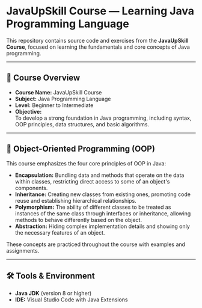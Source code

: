 # JavaUpSkill Course — Learning Java Programming Language

This repository contains source code and exercises from the **JavaUpSkill Course**, focused on learning the fundamentals and core concepts of Java programming.

---

## 📘 Course Overview

- **Course Name:** JavaUpSkill Course  
- **Subject:** Java Programming Language  
- **Level:** Beginner to Intermediate  
- **Objective:**  
  To develop a strong foundation in Java programming, including syntax, OOP principles, data structures, and basic algorithms.

---

## 🧩 Object-Oriented Programming (OOP)

This course emphasizes the four core principles of OOP in Java:

- **Encapsulation:** Bundling data and methods that operate on the data within classes, restricting direct access to some of an object's components.  
- **Inheritance:** Creating new classes from existing ones, promoting code reuse and establishing hierarchical relationships.  
- **Polymorphism:** The ability of different classes to be treated as instances of the same class through interfaces or inheritance, allowing methods to behave differently based on the object.  
- **Abstraction:** Hiding complex implementation details and showing only the necessary features of an object.

These concepts are practiced throughout the course with examples and assignments.

---

## 🛠️ Tools & Environment

- **Java JDK** (version 8 or higher)  
- **IDE:** Visual Studio Code with Java Extensions  

